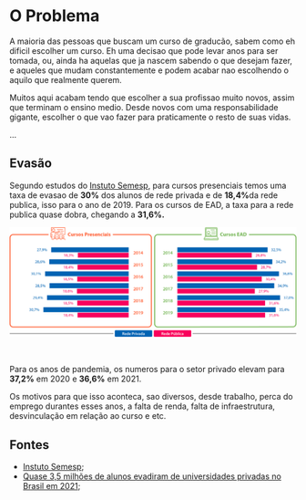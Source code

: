 # O Problema

<p>A maioria das pessoas que buscam um curso de graducão, sabem como eh dificil escolher um curso. Eh uma decisao que pode levar anos para ser tomada, ou, ainda ha
aquelas que ja nascem sabendo o que desejam fazer, e aqueles que mudam constantemente e podem acabar nao escolhendo o aquilo que realmente querem.</p>

<p>Muitos aqui acabam tendo que escolher a sua profissao muito novos, assim que terminam o ensino medio. Desde novos com uma responsabilidade gigante, escolher o que vao fazer para praticamente o resto de suas vidas.</p>


...



## Evasão

<p>Segundo estudos do <a href="https://www.semesp.org.br/mapa/edicao-11/brasil/evasao/">Instuto Semesp</a>, para cursos presenciais temos uma taxa de evasao de <b>30%</b> dos alunos de rede privada e de <b>18,4%</b>da rede publica, isso para o ano de 2019. Para os cursos de EAD, a taxa para a rede publica quase dobra, chegando a <b>31,6%.</b></p>

![Evasao](imgs/1.png)

<br/>

<p>Para os anos de pandemia, os numeros para o setor privado elevam para <b>37,2%</b> em 2020 e <b>36,6%</b> em 2021.</p>

<p>Os motivos para que isso aconteca, sao diversos, desde trabalho, perca do emprego durantes esses anos, a falta de renda, falta de infraestrutura, desvinculação em relação ao curso e etc.</p>


## Fontes

* <a href="https://www.semesp.org.br/mapa/edicao-11/brasil/evasao/">Instuto Semesp</a>;
* <a href="https://g1.globo.com/educacao/noticia/2022/01/02/quase-35-milhoes-de-alunos-evadiram-de-universidades-privadas-no-brasil-em-2021.ghtml">Quase 3,5 milhões de alunos evadiram de universidades privadas no Brasil em 2021</a>;
